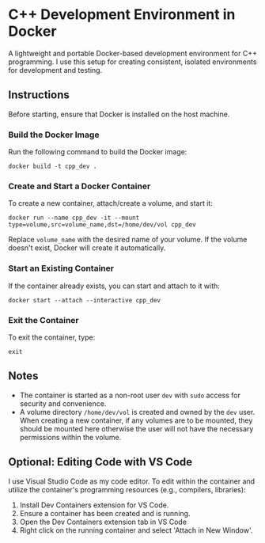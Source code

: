 # C++ Development Environment in Docker

A lightweight and portable Docker-based development environment for C++ programming. I use this setup for creating consistent, isolated environments for development and testing.

## Instructions
Before starting, ensure that Docker is installed on the host machine.
### Build the Docker Image

Run the following command to build the Docker image:

```docker
docker build -t cpp_dev .
```

### Create and Start a Docker Container

To create a new container, attach/create a volume, and start it:

```docker
docker run --name cpp_dev -it --mount type=volume,src=volume_name,dst=/home/dev/vol cpp_dev
```

Replace `volume_name` with the desired name of your volume. If the volume doesn't exist, Docker will create it automatically.

### Start an Existing Container

If the container already exists, you can start and attach to it with:

```docker
docker start --attach --interactive cpp_dev
```

### Exit the Container

To exit the container, type:

```docker
exit
```

## Notes
- The container is started as a non-root user `dev` with `sudo` access for security and convenience.
- A volume directory `/home/dev/vol` is created and owned by the `dev` user. When creating a new container, if any volumes are to be mounted, they should be mounted here otherwise the user will not have the necessary permissions within the volume.

## Optional: Editing Code with VS Code
I use Visual Studio Code as my code editor. To edit within the container and utilize the container's programming resources (e.g., compilers, libraries):
1. Install Dev Containers extension for VS Code.
2. Ensure a container has been created and is running.
3. Open the Dev Containers extension tab in VS Code
4. Right click on the running container and select 'Attach in New Window'.